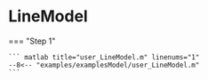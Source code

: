 # LineModel

=== "Step 1"

    ``` matlab title="user_LineModel.m" linenums="1"
    --8<-- "examples/examplesModel/user_LineModel.m"
    ```

